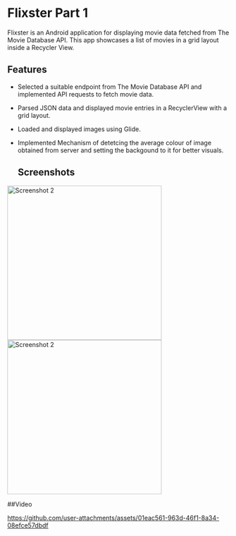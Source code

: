 # Flixster Part 1

Flixster is an Android application for displaying movie data fetched from The Movie Database API. This app showcases a list of movies in a grid layout inside a Recycler View.


## Features

- Selected a suitable endpoint from The Movie Database API and implemented API requests to fetch movie data.
- Parsed JSON data and displayed movie entries in a RecyclerView with a grid layout.
-  Loaded and displayed images using Glide.
- Implemented Mechanism of detetcing the average colour of image obtained from server and setting the backgound to it for better visuals.
  


  ## Screenshots

<img src="https://github.com/user-attachments/assets/4ea9a6b3-9412-4c30-be4e-dfff57df5d4e" alt="Screenshot 2" width="350"/>
<img src="https://github.com/user-attachments/assets/e4c9b1a9-87cd-46d6-9b4e-ae61e7f59856" alt="Screenshot 2" width="350"/>

##Video


https://github.com/user-attachments/assets/01eac561-963d-46f1-8a34-08efce57dbdf




